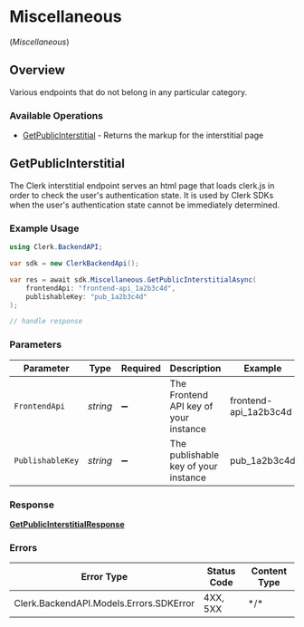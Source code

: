 # Miscellaneous
(*Miscellaneous*)

## Overview

Various endpoints that do not belong in any particular category.

### Available Operations

* [GetPublicInterstitial](#getpublicinterstitial) - Returns the markup for the interstitial page

## GetPublicInterstitial

The Clerk interstitial endpoint serves an html page that loads clerk.js in order to check the user's authentication state.
It is used by Clerk SDKs when the user's authentication state cannot be immediately determined.

### Example Usage

```csharp
using Clerk.BackendAPI;

var sdk = new ClerkBackendApi();

var res = await sdk.Miscellaneous.GetPublicInterstitialAsync(
    frontendApi: "frontend-api_1a2b3c4d",
    publishableKey: "pub_1a2b3c4d"
);

// handle response
```

### Parameters

| Parameter                             | Type                                  | Required                              | Description                           | Example                               |
| ------------------------------------- | ------------------------------------- | ------------------------------------- | ------------------------------------- | ------------------------------------- |
| `FrontendApi`                         | *string*                              | :heavy_minus_sign:                    | The Frontend API key of your instance | frontend-api_1a2b3c4d                 |
| `PublishableKey`                      | *string*                              | :heavy_minus_sign:                    | The publishable key of your instance  | pub_1a2b3c4d                          |

### Response

**[GetPublicInterstitialResponse](../../Models/Operations/GetPublicInterstitialResponse.md)**

### Errors

| Error Type                              | Status Code                             | Content Type                            |
| --------------------------------------- | --------------------------------------- | --------------------------------------- |
| Clerk.BackendAPI.Models.Errors.SDKError | 4XX, 5XX                                | \*/\*                                   |